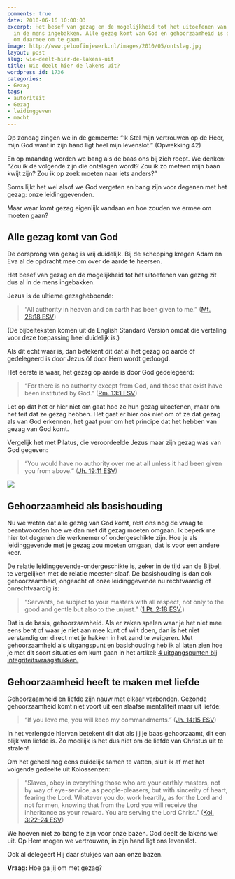 ```yaml
---
comments: true
date: 2010-06-16 10:00:03
excerpt: Het besef van gezag en de mogelijkheid tot het uitoefenen van gezag zit al
  in de mens ingebakken. Alle gezag komt van God en gehoorzaamheid is de basishouding
  om daarmee om te gaan.
image: http://www.geloofinjewerk.nl/images/2010/05/ontslag.jpg
layout: post
slug: wie-deelt-hier-de-lakens-uit
title: Wie deelt hier de lakens uit?
wordpress_id: 1736
categories:
- Gezag
tags:
- autoriteit
- Gezag
- leidinggeven
- macht
---
```


Op zondag zingen we in de gemeente:
“‘k Stel mijn vertrouwen op de Heer, mijn God
want in zijn hand ligt heel mijn levenslot.” (Opwekking 42)

En op maandag worden we bang als de baas ons bij zich roept. We denken: “Zou ik de volgende zijn die ontslagen wordt? Zou ik zo meteen mijn baan kwijt zijn? Zou ik op zoek moeten naar iets anders?”

Soms lijkt het wel alsof we God vergeten en bang zijn voor degenen met het gezag: onze leidinggevenden.

Maar waar komt gezag eigenlijk vandaan en hoe zouden we ermee om moeten gaan?





## Alle gezag komt van God


De oorsprong van gezag is vrij duidelijk. Bij de schepping kregen Adam en Eva al de opdracht mee om over de aarde te heersen.

Het besef van gezag en de mogelijkheid tot het uitoefenen van gezag zit dus al in de mens ingebakken.

Jezus is de ultieme gezaghebbende:


> “All authority in heaven and on earth has been given to me.” ([Mt. 28:18 ESV](http://www.biblegateway.com/passage/?search=Mt.%2028:18&version=ESV))



(De bijbelteksten komen uit de English Standard Version omdat die vertaling voor deze toepassing heel duidelijk is.)

Als dit echt waar is, dan betekent dit dat al het gezag op aarde óf gedelegeerd is door Jezus óf door Hem wordt gedoogd.

Het eerste is waar, het gezag op aarde is door God gedelegeerd:


> “For there is no authority except from God, and those that exist have been instituted by God.” ([Rm. 13:1 ESV](http://www.biblegateway.com/passage/?search=Rm.%2013:1&version=ESV))



Let op dat het er hier niet om gaat hoe ze hun gezag uitoefenen, maar om het feit dat ze gezag hebben. Het gaat er hier ook niet om of ze dat gezag als van God erkennen, het gaat puur om het principe dat het hebben van gezag van God komt.

Vergelijk het met Pilatus, die veroordeelde Jezus maar zijn gezag was van God gegeven:


> “You would have no authority over me at all unless it had been given you from above.” ([Jh. 19:11 ESV](http://www.biblegateway.com/passage/?search=Joh.%2019:11&version=ESV))



![](http://www.geloofinjewerk.nl/images/2009/11/CEO.jpg)



## Gehoorzaamheid als basishouding


Nu we weten dat alle gezag van God komt, rest ons nog de vraag te beantwoorden hoe we dan met dit gezag moeten omgaan. Ik beperk me hier tot degenen die werknemer of ondergeschikte zijn. Hoe je als leidinggevende met je gezag zou moeten omgaan, dat is voor een andere keer.

De relatie leidinggevende-ondergeschikte is, zeker in de tijd van de Bijbel, te vergelijken met de relatie meester-slaaf. De basishouding is dan ook gehoorzaamheid, ongeacht of onze leidinggevende nu rechtvaardig of onrechtvaardig is:


> “Servants, be subject to your masters with all respect, not only to the good and gentle but also to the unjust.” ([1 Pt. 2:18 ESV](http://www.biblegateway.com/passage/?search=1%20Pt.%202:18&version=ESV),)



Dat is de basis, gehoorzaamheid. Als er zaken spelen waar je het niet mee eens bent of waar je niet aan mee kunt of wilt doen, dan is het niet verstandig om direct met je hakken in het zand te weigeren. Met gehoorzaamheid als uitgangspunt en basishouding heb ik al laten zien hoe je met dit soort situaties om kunt gaan in het artikel: [4 uitgangspunten bij integriteitsvraagstukken.](http://www.geloofinjewerk.nl/2010/05/03/4-uitgangspunten-bij-integriteitsvraagstukken/)



## Gehoorzaamheid heeft te maken met liefde


Gehoorzaamheid en liefde zijn nauw met elkaar verbonden. Gezonde gehoorzaamheid komt niet voort uit een slaafse mentaliteit maar uit liefde:


> “If you love me, you will keep my commandments.” ([Jh. 14:15 ESV](http://www.biblegateway.com/passage/?search=Joh.%2014:15&version=ESV))



In het verlengde hiervan betekent dit dat als jij je baas gehoorzaamt, dit een blijk van liefde is. Zo moeilijk is het dus niet om de liefde van Christus uit te stralen!

Om het geheel nog eens duidelijk samen te vatten, sluit ik af met het volgende gedeelte uit Kolossenzen:


> “Slaves, obey in everything those who are your earthly masters, not by way of eye-service, as people-pleasers, but with sincerity of heart, fearing the Lord. Whatever you do, work heartily, as for the Lord and not for men, knowing that from the Lord you will receive the inheritance as your reward. You are serving the Lord Christ.” ([Kol. 3:22-24 ESV](http://www.biblegateway.com/passage/?search=col.%203:22-24&version=ESV))



We hoeven niet zo bang te zijn voor onze bazen. God deelt de lakens wel uit. Op Hem mogen we vertrouwen, in zijn hand ligt ons levenslot.

Ook al delegeert Hij daar stukjes van aan onze bazen.

**Vraag:** Hoe ga jij om met gezag?
